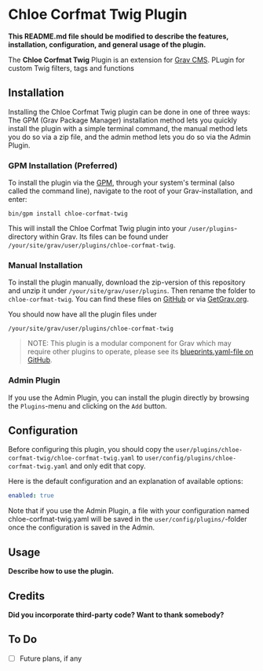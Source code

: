 # Chloe Corfmat Twig Plugin

**This README.md file should be modified to describe the features, installation, configuration, and general usage of the plugin.**

The **Chloe Corfmat Twig** Plugin is an extension for [Grav CMS](https://github.com/getgrav/grav). PLugin for custom Twig filters, tags and functions

## Installation

Installing the Chloe Corfmat Twig plugin can be done in one of three ways: The GPM (Grav Package Manager) installation method lets you quickly install the plugin with a simple terminal command, the manual method lets you do so via a zip file, and the admin method lets you do so via the Admin Plugin.

### GPM Installation (Preferred)

To install the plugin via the [GPM](https://learn.getgrav.org/cli-console/grav-cli-gpm), through your system's terminal (also called the command line), navigate to the root of your Grav-installation, and enter:

    bin/gpm install chloe-corfmat-twig

This will install the Chloe Corfmat Twig plugin into your `/user/plugins`-directory within Grav. Its files can be found under `/your/site/grav/user/plugins/chloe-corfmat-twig`.

### Manual Installation

To install the plugin manually, download the zip-version of this repository and unzip it under `/your/site/grav/user/plugins`. Then rename the folder to `chloe-corfmat-twig`. You can find these files on [GitHub](https://github.com//grav-plugin-chloe-corfmat-twig) or via [GetGrav.org](https://getgrav.org/downloads/plugins).

You should now have all the plugin files under

    /your/site/grav/user/plugins/chloe-corfmat-twig
	
> NOTE: This plugin is a modular component for Grav which may require other plugins to operate, please see its [blueprints.yaml-file on GitHub](https://github.com//grav-plugin-chloe-corfmat-twig/blob/main/blueprints.yaml).

### Admin Plugin

If you use the Admin Plugin, you can install the plugin directly by browsing the `Plugins`-menu and clicking on the `Add` button.

## Configuration

Before configuring this plugin, you should copy the `user/plugins/chloe-corfmat-twig/chloe-corfmat-twig.yaml` to `user/config/plugins/chloe-corfmat-twig.yaml` and only edit that copy.

Here is the default configuration and an explanation of available options:

```yaml
enabled: true
```

Note that if you use the Admin Plugin, a file with your configuration named chloe-corfmat-twig.yaml will be saved in the `user/config/plugins/`-folder once the configuration is saved in the Admin.

## Usage

**Describe how to use the plugin.**

## Credits

**Did you incorporate third-party code? Want to thank somebody?**

## To Do

- [ ] Future plans, if any

